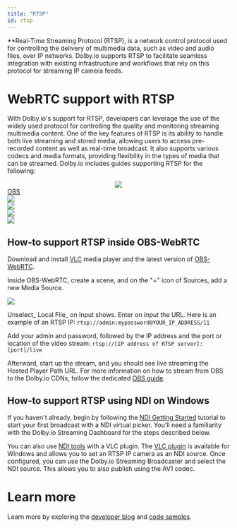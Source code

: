 ```yaml
---
title: "RTSP"
id: rtsp
---
```

**Real-Time Streaming Protocol (RTSP), is a network control protocol used for controlling the delivery of multimedia data, such as video and audio files, over IP networks. Dolby.io supports RTSP to facilitate seamless integration with existing infrastructure and workflows that rely on this protocol for streaming IP camera feeds. 

# WebRTC support with RTSP

With Dolby.io's support for RTSP, developers can leverage the use of the widely used protocol for controlling the quality and monitoring streaming multimedia content. One of the key features of RTSP is its ability to handle both live streaming and stored media, allowing users to access pre-recorded content as well as real-time broadcast. It also supports various codecs and media formats, providing flexibility in the types of media that can be streamed. Dolby.io includes guides supporting RTSP for the following:

<div class="small-image-and-text-btn-container">
 	<a href="./using-obs" class="small-image-and-text-btn">
    <div class="obs-inner-container">
      <div align="center">
      <img class="logo-obs" src="https://upload.wikimedia.org/wikipedia/commons/1/14/Open_Broadcaster_Software_Logo.png"/>
      </div>
      <div class="small-image-and-text-btn-title"> OBS </div>
    </div>
  </a>
  
  <a href="./using-ffmpeg" class="small-image-and-text-btn">
    <div class="small-image-and-text-btn-inner-container">
      <div>
        <img class="gray-svg" src="https://upload.wikimedia.org/wikipedia/commons/thumb/5/5f/FFmpeg_Logo_new.svg/2560px-FFmpeg_Logo_new.svg.png"/>
      </div>
      <div class="small-image-and-text-btn-title"> </div>
    </div>
  </a>

  <a href="./liveu-studio-using-whip" class="small-image-and-text-btn">
    <div class="small-image-and-text-btn-inner-container">
      <div>
      <img class="gray-svg" src="https://cdn-liveutv.pressidium.com/wp-content/uploads/2021/06/LiveU_Logo_On_Whtite.png"/>
      </div>
      <div class="small-image-and-text-btn-title"> </div>
    </div>
  </a> 
  
  <a href="./using-whip-with-gstreamer" class="small-image-and-text-btn">
    <div class="small-image-and-text-btn-inner-container">
      <div>
      <img class="gray-svg" src="https://upload.wikimedia.org/wikipedia/commons/thumb/d/db/Gstreamer-logo.svg/2560px-Gstreamer-logo.svg.png"/>
      </div>
      <div class="small-image-and-text-btn-title"> </div>
    </div>
  </a>
  
  <a href="./using-ndi" class="small-image-and-text-btn">
    <div class="small-image-and-text-btn-inner-container">
      <div>
      <img class="gray-svg" src="https://seeklogo.com/images/N/network-device-interface-logo-88C1BBB203-seeklogo.com.png"/>
      </div>
      <div class="small-image-and-text-btn-title"> </div>
    </div>
  </a>
  


  <!--
  <a href="./broadcasting-jitsi-or-zoom-meetings" class="small-image-and-text-btn">
    <div class="small-image-and-text-btn-inner-container">
      <div>
      <img class="gray-svg" src="https://logos-world.net/wp-content/uploads/2021/03/Zoom-Logo.png"/>
      </div>
      <div class="small-image-and-text-btn-title"> </div>
    </div>
  </a>    
  -->
  
</div>



## How-to support RTSP inside OBS-WebRTC

Download and install [VLC](https://www.videolan.org/vlc/) media player and the latest version of [OBS-WebRTC](https://github.com/CoSMoSoftware/OBS-studio-webrtc/releases). 

Inside OBS-WebRTC, create a scene, and on the "+" icon of Sources, add a new Media Source.


![](/img/millicast/Capture_decran_2023-07-13_a_2.57.43_PM.png)



Unselect_ Local File_ on Input shows. Enter on _Input_ the URL. Here is an example of an RTSP IP: `rtsp://admin:mypassword@YOUR_IP_ADDRESS/11`

Add your admin and password, followed by the IP address and the port or location of the video stream: `rtsp://[IP address of RTSP server]:[port]/live`

Afterward, start up the stream, and you should see live streaming the Hosted Player Path URL. For more information on how to stream from OBS to the Dolby.io CDNs, follow the dedicated [OBS guide](/millicast/software-encoders/using-obs.md).

## How-to support RTSP using NDI on Windows

If you haven't already, begin by following the [NDI Getting Started](/millicast/broadcast/using-ndi.md) tutorial to start your first broadcast with a NDI virtual picker. You'll need a familiarity with the Dolby.io Streaming Dashboard for the steps described below.

You can also use [NDI tools](https://ndi.video/tools/ndi-core-suite/) with a VLC plugin. The [VLC plugin](https://ndi.video/tools/vlc-plugin/) is available for Windows and allows you to set an RTSP IP camera as an NDI source. Once configured, you can use the Dolby.io Streaming Broadcaster and select the NDI source. This allows you to also publish using the AV1 codec. 

# Learn more

Learn more by exploring the [developer blog](https://dolby.io/blog/tag/broadcast/) and [code samples](https://github.com/orgs/dolbyio-samples/repositories?q=broadcast).




